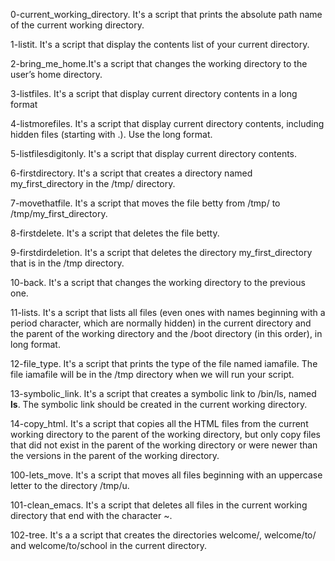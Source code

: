 0-current_working_directory. It's a script that prints the absolute path name of the current working directory.

1-listit. It's a script that display the contents list of your current directory.

2-bring_me_home.It's a script that changes the working directory to the user’s home directory.

3-listfiles. It's a script that display current directory contents in a long format

4-listmorefiles. It's a script that display current directory contents, including hidden files (starting with .). Use the long format.

5-listfilesdigitonly. It's a script that display current directory contents.

6-firstdirectory. It's a script that creates a directory named my_first_directory in the /tmp/ directory.

7-movethatfile. It's a script that moves the file betty from /tmp/ to /tmp/my_first_directory.

8-firstdelete. It's a script that deletes the file betty.

9-firstdirdeletion. It's a script that deletes the directory my_first_directory that is in the /tmp directory.

10-back. It's a script that changes the working directory to the previous one.

11-lists. It's a script that lists all files (even ones with names beginning with a period character, which are normally hidden) in the current directory and the parent of the working directory and the /boot directory (in this order), in long format.

12-file_type. It's a script that prints the type of the file named iamafile. The file iamafile will be in the /tmp directory when we will run your script.

13-symbolic_link. It's a script that creates a symbolic link to /bin/ls, named __ls__. The symbolic link should be created in the current working directory.

14-copy_html. It's a script that copies all the HTML files from the current working directory to the parent of the working directory, but only copy files that did not exist in the parent of the working directory or were newer than the versions in the parent of the working directory.

100-lets_move. It's a script that moves all files beginning with an uppercase letter to the directory /tmp/u.

101-clean_emacs. It's a script that deletes all files in the current working directory that end with the character ~.

102-tree. It's a a script that creates the directories welcome/, welcome/to/ and welcome/to/school in the current directory.


